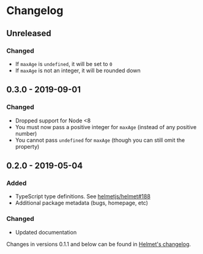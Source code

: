 # Changelog

## Unreleased

### Changed

- If `maxAge` is `undefined`, it will be set to `0`
- If `maxAge` is not an integer, it will be rounded down

## 0.3.0 - 2019-09-01

### Changed

- Dropped support for Node <8
- You must now pass a positive integer for `maxAge` (instead of any positive number)
- You cannot pass `undefined` for `maxAge` (though you can still omit the property)

## 0.2.0 - 2019-05-04

### Added

- TypeScript type definitions. See [helmetjs/helmet#188](https://github.com/helmetjs/helmet/issues/188)
- Additional package metadata (bugs, homepage, etc)

### Changed

- Updated documentation

Changes in versions 0.1.1 and below can be found in [Helmet's changelog](https://github.com/helmetjs/helmet/blob/master/CHANGELOG.md).
